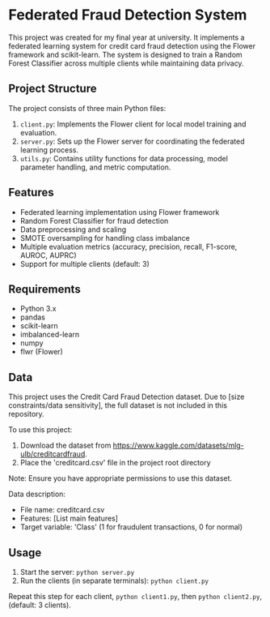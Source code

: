 # Federated Fraud Detection System

This project was created for my final year at university. It implements a federated learning system for credit card fraud detection using the Flower framework and scikit-learn. The system is designed to train a Random Forest Classifier across multiple clients while maintaining data privacy.
## Project Structure
The project consists of three main Python files:

1. `client.py`: Implements the Flower client for local model training and evaluation.
2. `server.py`: Sets up the Flower server for coordinating the federated learning process.
3. `utils.py`: Contains utility functions for data processing, model parameter handling, and metric computation.

## Features

- Federated learning implementation using Flower framework
- Random Forest Classifier for fraud detection
- Data preprocessing and scaling
- SMOTE oversampling for handling class imbalance
- Multiple evaluation metrics (accuracy, precision, recall, F1-score, AUROC, AUPRC)
- Support for multiple clients (default: 3)

## Requirements

- Python 3.x
- pandas
- scikit-learn
- imbalanced-learn
- numpy
- flwr (Flower)

## Data

This project uses the Credit Card Fraud Detection dataset. Due to [size constraints/data sensitivity], the full dataset is not included in this repository. 

To use this project:
1. Download the dataset from https://www.kaggle.com/datasets/mlg-ulb/creditcardfraud.
2. Place the 'creditcard.csv' file in the project root directory

Note: Ensure you have appropriate permissions to use this dataset.

Data description:
- File name: creditcard.csv
- Features: [List main features]
- Target variable: 'Class' (1 for fraudulent transactions, 0 for normal)
## Usage

1. Start the server:
   ```python server.py```
2. Run the clients (in separate terminals):
   ```python client.py```

Repeat this step for each client, ```python client1.py```, then ```python client2.py```, (default: 3 clients).
